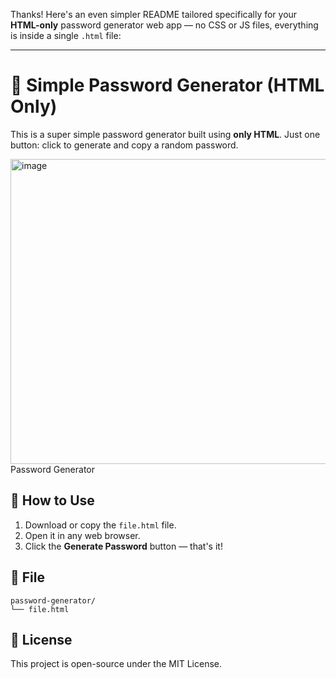 Thanks! Here's an even simpler README tailored specifically for your **HTML-only** password generator web app — no CSS or JS files, everything is inside a single `.html` file:

---

# 🔐 Simple Password Generator (HTML Only)

This is a super simple password generator built using **only HTML**. Just one button: click to generate and copy a random password.

<img width="571" height="488" alt="image" src="https://github.com/user-attachments/assets/b28d3c5a-753d-4858-bb00-fadbebf87d53" />
Password Generator


## 📄 How to Use

1. Download or copy the `file.html` file.
2. Open it in any web browser.
3. Click the **Generate Password** button — that's it!

## 📁 File

```
password-generator/
└── file.html
```

## 📜 License

This project is open-source under the MIT License.
